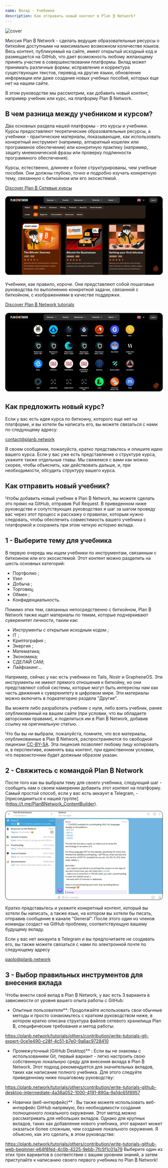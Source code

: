 ```yaml
---
name: Вклад - Учебники
description: Как отправить новый контент в Plan ₿ Network?
---
```

![cover](assets/cover.webp)

Миссия Plan ₿ Network - сделать ведущие образовательные ресурсы о биткойне доступными на максимально возможном количестве языков. Весь контент, публикуемый на сайте, имеет открытый исходный код и размещается на GitHub, что дает возможность любому желающему принять участие в совершенствовании платформы. Вклад может принимать различные формы: исправление и корректура существующих текстов, перевод на другие языки, обновление информации или даже создание новых учебных пособий, которых еще нет на нашем сайте.

В этом руководстве мы рассмотрим, как добавить новый контент, например учебник или курс, на платформу Plan ₿ Network.

## В чем разница между учебником и курсом?

Два основных раздела нашей платформы - это курсы и учебники. Курсы предоставляют теоретические образовательные ресурсы, а учебники - практические материалы, показывающие, как использовать конкретный инструмент (например, аппаратный кошелек или программное обеспечение) или конкретную практику (например, защиту мнемонической фразы или проверку подлинности программного обеспечения).

Курсы, естественно, длиннее и более структурированы, чем учебные пособия. Они должны глубоко, точно и подробно изучать конкретную тему, связанную с биткойном или его экосистемой.

[Discover Plan ₿ Сетевые курсы](https://planb.network/courses)

![TUTO](assets/fr/37.webp)

Учебники, как правило, короче. Они представляют собой пошаговые руководства по выполнению конкретной задачи, связанной с биткойном, с изображениями в качестве поддержки.

[Discover Plan ₿ Network tutorials](https://planb.network/tutorials)

![TUTO](assets/fr/38.webp)

## Как предложить новый курс?

Если у вас есть идея курса по биткоину, которого еще нет на платформе, и вы хотели бы написать его, вы можете связаться с нами по следующему адресу:

contact@planb.network

В своем сообщении, пожалуйста, кратко представьтесь и опишите идею вашего курса. Если у вас уже есть представление о структуре курса, укажите также отдельные главы. Мы свяжемся с вами как можно скорее, чтобы объяснить, как действовать дальше, и, при необходимости, обсудить структуру вашего курса.

## Как отправить новый учебник?

Чтобы добавить новый учебник в Plan ₿ Network, вы можете сделать это прямо на GitHub, отправив Pull Request. В приведенном ниже руководстве и сопутствующих руководствах я шаг за шагом проведу вас через этот процесс и расскажу о правилах, которым нужно следовать, чтобы обеспечить совместимость вашего учебника с платформой и сохранить при этом четкую историю вклада.

## 1 - Выберите тему для учебника

В первую очередь мы ищем учебники по инструментам, связанным с биткоином или его экосистемой. Этот контент можно разделить на шесть основных категорий:


- Портфолио ;
- Узел
- Добыча ;
- Торговец;
- Обмен ;
- Конфиденциальность.

Помимо этих тем, связанных непосредственно с биткойном, Plan ₿ Network также ищет материалы по темам, которые подчеркивают суверенитет личности, таким как:


- Инструменты с открытым исходным кодом ;
- IT ;
- Криптография ;
- Энергия ;
- Математика;
- Экономика;
- СДЕЛАЙ САМ;
- Лайфхакинг...

Например, сейчас у нас есть учебники по Tails, Nostr и GrapheneOS. Эти инструменты не имеют прямого отношения к биткойну, но они представляют собой системы, которые могут быть интересны нам как часть движения к суверенитету в цифровом мире. Эти материалы можно включить в подкатегорию раздела "Другие".

Вы можете либо разработать учебник с нуля, либо взять учебник, ранее опубликованный на вашем сайте (при условии, что вы обладаете авторскими правами), и поделиться им в Plan ₿ Network, добавив ссылку на оригинальную статью.

Что бы вы ни выбрали, пожалуйста, помните, что все материалы, опубликованные в Plan ₿ Network, распространяются по свободной лицензии [CC-BY-SA](https://creativecommons.org/licenses/by-sa/4.0/). Эта лицензия позволяет любому лицу копировать и, в перспективе, изменять ваш контент, при единственном условии, что первоисточник будет должным образом указан.

## 2 - Свяжитесь с командой Plan ₿ Network

После того как вы выбрали тему для своего учебника, следующий шаг - сообщить нам о своем намерении добавить этот контент на платформу. Самый простой способ, если у вас есть аккаунт в Telegram, - [присоединиться к нашей группе] (https://t.me/PlanBNetwork_ContentBuilder).

![TUTO](assets/fr/39.webp)

Кратко представьтесь и укажите конкретный контент, который вы хотели бы написать, а также язык, на котором вы хотели бы писать, отправив сообщение в канале "General". После этого один из членов команды создаст на GitHub проблему, соответствующую вашему будущему вкладу.

Если у вас нет аккаунта в Telegram и вы предпочитаете не создавать его, вы также можете связаться с нами по электронной почте по следующему адресу

paolo@planb.network

## 3 - Выбор правильных инструментов для внесения вклада

Чтобы внести свой вклад в Plan ₿ Network, у вас есть 3 варианта в зависимости от уровня вашего опыта работы с GitHub:


- Опытные пользователи**: Продолжайте использовать свои обычные методы и просто ознакомьтесь с кратким руководством ниже, в котором кратко описана структура файлов сетевого хранилища Plan ₿, специфические требования и метод работы:

https://planb.network/tutorials/others/contribution/write-tutorials-git-expert-0ce1e490-c28f-4c51-b7e0-9a6ac9728410

- Промежуточный (GitHub Desktop)** : Если вы не знакомы с использованием Git, первый вариант - легко настроить свою собственную локальную среду для внесения вклада в Plan ₿ Network. Этот подход рекомендуется для значительных вкладов, таких как написание полного учебника. Для этого следуйте приведенному ниже пошаговому руководству:

https://planb.network/tutorials/others/contribution/write-tutorials-github-desktop-intermediate-4a36a052-1000-4191-890a-9a1dc65f8957

- Новички (веб-интерфейс)** : Вы также можете использовать веб-интерфейс GitHub напрямую, без необходимости создания полноценного локального окружения. Этот метод можно рассматривать для небольших вкладов. Однако для крупных вкладов, таких как добавление нового учебника, этот вариант может оказаться более сложным, чем создание локального окружения. Я объясню, как это сделать, в этом руководстве:

https://planb.network/tutorials/others/contribution/write-tutorials-github-web-beginner-e64f8fed-4c0b-4225-9ebb-7fc5f1c01a79
Выберите один из этих трех вариантов в соответствии с вашим уровнем знаний, а затем приступайте к написанию своего первого учебника по Plan ₿ Network!